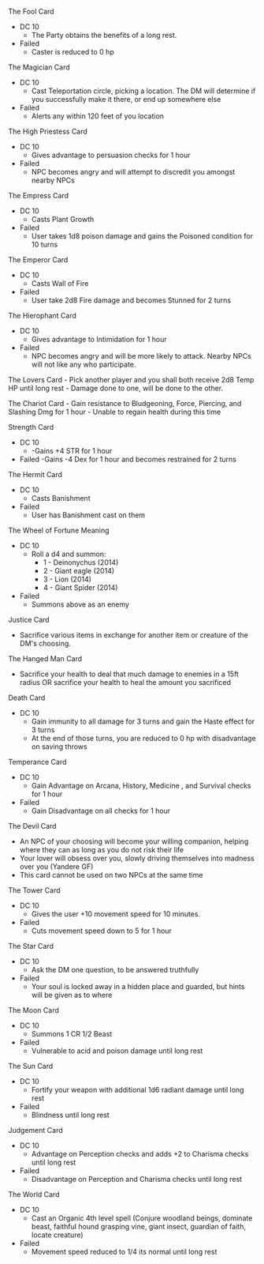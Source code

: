 The Fool Card
- DC 10
	- The Party obtains the benefits of a long rest.
- Failed
	- Caster is reduced to 0 hp


The Magician Card
- DC 10
	- Cast Teleportation circle, picking a location. The DM will determine if you successfully make it there, or end up somewhere else
- Failed
	- Alerts any within 120 feet of you location


The High Priestess Card
- DC 10
	- Gives advantage to persuasion checks for 1 hour
- Failed
	- NPC becomes angry and will attempt to discredit you amongst nearby NPCs


The Empress Card
- DC 10
	- Casts Plant Growth
- Failed
	- User takes 1d8 poison damage and gains the Poisoned condition for 10 turns


The Emperor Card
- DC 10
	- Casts Wall of Fire
- Failed
	- User take 2d8 Fire damage and becomes Stunned for 2 turns


The Hierophant Card
- DC 10
	- Gives advantage to Intimidation for 1 hour
- Failed
	- NPC becomes angry and will be more likely to attack. Nearby NPCs will not like any who participate.


The Lovers Card
	- Pick another player and you shall both receive 2d8 Temp HP until long rest
	- Damage done to one, will be done to the other.


The Chariot Card
	- Gain resistance to Bludgeoning, Force, Piercing, and Slashing Dmg for 1 hour
	- Unable to regain health during this time


Strength Card
- DC 10
	- -Gains +4 STR for 1 hour
- Failed
	-Gains -4 Dex for 1 hour and becomes restrained for 2 turns


The Hermit Card
- DC 10
	- Casts Banishment 
- Failed
	- User has Banishment cast on them


The Wheel of Fortune Meaning
- DC 10
	- Roll a d4 and summon:
		- 1 - Deinonychus (2014)
		- 2 - Giant eagle (2014)
		- 3 - Lion (2014)
		- 4 - Giant Spider (2014)
- Failed
	- Summons above as an enemy


Justice Card
- Sacrifice various items in exchange for another item or creature of the DM's choosing.


The Hanged Man Card
- Sacrifice your health to deal that much damage to enemies in a 15ft radius OR sacrifice your health to heal the amount you sacrificed


Death Card
- DC 10
	- Gain immunity to all damage for 3 turns and gain the Haste effect for 3 turns
	- At the end of those turns, you are reduced to 0 hp with disadvantage on saving throws


Temperance Card
- DC 10
	- Gain Advantage on Arcana, History, Medicine , and Survival checks for 1 hour
- Failed
	- Gain Disadvantage on all checks for 1 hour


The Devil Card
- An NPC of your choosing will become your willing companion, helping where they can as long as you do not risk their life
- Your lover will obsess over you, slowly driving themselves into madness over you (Yandere GF)
- This card cannot be used on two NPCs at the same time


The Tower Card
- DC 10
	- Gives the user +10 movement speed for 10 minutes.
- Failed
	- Cuts movement speed down to 5 for 1 hour

The Star Card
- DC 10
	- Ask the DM one question, to be answered truthfully
- Failed
	- Your soul is locked away in a hidden place and guarded, but hints will be given as to where

The Moon Card
- DC 10
	- Summons 1 CR 1/2 Beast
- Failed
	- Vulnerable to acid and poison damage until long rest

The Sun Card
- DC 10
	- Fortify your weapon with additional 1d6 radiant damage until long rest
- Failed
	- Blindness until long rest


Judgement Card
- DC 10
	- Advantage on Perception checks and adds +2 to Charisma checks until long rest
- Failed
	- Disadvantage on Perception and Charisma checks until long rest


The World Card
- DC 10
	- Cast an Organic 4th level spell (Conjure woodland beings, dominate beast, faithful hound grasping vine, giant insect, guardian of faith, locate creature)
- Failed
	- Movement speed reduced to 1/4 its normal until long rest